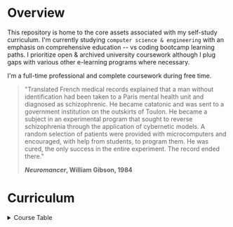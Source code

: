 
# Overview

This repository is home to the core assets associated with my self-study curriculum. I'm currently studying `computer science & engineering` with an emphasis on comprehensive education -- vs coding bootcamp learning paths. I prioritize open & archived university coursework although I plug gaps with various other e-learning programs where necessary.

I'm a full-time professional and complete coursework during free time. 

> "Translated French medical records explained that a man without identification had been taken to a Paris mental health unit and diagnosed as schizophrenic. He became catatonic and was sent to a government institution on the outskirts of Toulon. He became a subject in an experimental program that sought to reverse schizophrenia through the application of cybernetic models. A random selection of patients were provided with microcomputers and encouraged, with help from students, to program them. He was cured, the only success in the entire experiment. The record ended there." 
> 
> **_Neuromancer_, William Gibson, 1984**



# Curriculum

<details><summary>Course Table</summary>

---

### UPDATED: 2023-01-19 

| Course Code     | University Code     | Institution               | Course                                    								                                                | Discipline         | Subject                    | Start Date   | Completion Date   | Repo						
| :-----------:   | :---------------:   | :-----------------------: | :------------------------------------------------------------------------------                                                                                 | :----------------: | :------------------------- | :----------: | :----------:      | :----------------:  				
| `000.1`         |  NA                 | Deep Teaching Solutions   | [Learning How to Learn](https://www.coursera.org/learn/learning-how-to-learn)                     		                                	         | Psychology         | Learning and Productivity  | `2022-12-17` | `2022-12-20`      |		-
| `000.2`         |  NA                 | UMich                     | [Python for Everybody](https://www.py4e.com/lessons)                      					                                      | Computer Science   | Intro-CS                   | `2022-12-17` | `2023-01-13`      |		-
| `001`           | `6.0001`            | MIT                       | [Intro to Computer Science and Programming](https://ocw.mit.edu/courses/6-0001-introduction-to-computer-science-and-programming-in-python-fall-2016/) 	         | Computer Science   | Intro-CS                   | `2023-01-13` | `ACTIVE`          |		-
| `002`           | `6.0002`            | MIT                       | [Intro to Computational Thinking and Data Science](https://ocw.mit.edu/courses/6-0002-introduction-to-computational-thinking-and-data-science-fall-2016/)       | Computer Science   | Intro-CS                   | -            | -                 |		-

</details>
														


